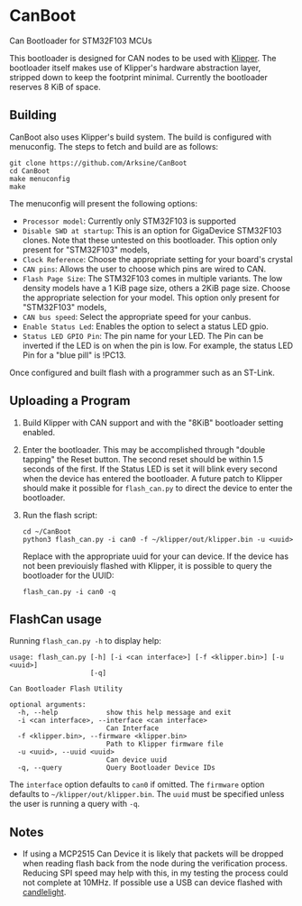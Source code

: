 # CanBoot
 Can Bootloader for STM32F103 MCUs

 This bootloader is designed for CAN nodes to be used with
 [Klipper](https://github.com/KevinOConnor/klipper).  The bootloader
 itself makes use of Klipper's hardware abstraction layer, stripped
 down to keep the footprint minimal.  Currently the bootloader
 reserves 8 KiB of space.


## Building

CanBoot also uses Klipper's build system.  The build is configured
with menuconfig.  The steps to fetch and build are as follows:
```
git clone https://github.com/Arksine/CanBoot
cd CanBoot
make menuconfig
make
```

The menuconfig will present the following options:
- `Processor model`: Currently only STM32F103 is supported
- `Disable SWD at startup`:  This is an option for GigaDevice STM32F103
  clones.  Note that these untested on this bootloader. This option only
  present for "STM32F103" models,
- `Clock Reference`: Choose the appropriate setting for your board's crystal
- `CAN pins`: Allows the user to choose which pins are wired to CAN.
- `Flash Page Size`: The STM32F103 comes in multiple variants.  The low
  density models have a 1 KiB page size, others a 2KiB page size.  Choose
  the appropriate selection for your model. This option only present for
  "STM32F103" models,
- `CAN bus speed`: Select the appropriate speed for your canbus.
- `Enable Status Led`: Enables the option to select a status LED gpio.
- `Status LED GPIO Pin`:  The pin name for your LED.  The Pin can be inverted
  if the LED is on when the pin is low.  For example, the status LED Pin for a
  "blue pill" is !PC13.

Once configured and built flash with a programmer such as an ST-Link.

## Uploading a Program
1) Build Klipper with CAN support and with the "8KiB" bootloader setting enabled.
2) Enter the bootloader.  This may be accomplished through "double tapping" the
   Reset button.  The second reset should be within 1.5 seconds of the first.
   If the Status LED is set it will blink every second when the device has
   entered the bootloader.  A future patch to Klipper should make it possible
   for `flash_can.py` to direct the device to enter the bootloader.
3) Run the flash script:
   ```
   cd ~/CanBoot
   python3 flash_can.py -i can0 -f ~/klipper/out/klipper.bin -u <uuid>
   ```
   Replace <uuid> with the appropriate uuid for your can device.  If
   the device has not been previouisly flashed with Klipper, it is possible
   to query the bootloader for the UUID:

   ```
   flash_can.py -i can0 -q
   ```

## FlashCan usage

Running `flash_can.py -h` to display help:

```
usage: flash_can.py [-h] [-i <can interface>] [-f <klipper.bin>] [-u <uuid>]
                    [-q]

Can Bootloader Flash Utility

optional arguments:
  -h, --help            show this help message and exit
  -i <can interface>, --interface <can interface>
                        Can Interface
  -f <klipper.bin>, --firmware <klipper.bin>
                        Path to Klipper firmware file
  -u <uuid>, --uuid <uuid>
                        Can device uuid
  -q, --query           Query Bootloader Device IDs
```

The `interface` option defaults to `can0` if omitted.  The `firmware` option
defaults to `~/klipper/out/klipper.bin`.  The `uuid` must be specified unless
the user is running a query with `-q`.

## Notes
- If using a MCP2515 Can Device it is likely that packets will be dropped when
  reading flash back from the node during the verification process.  Reducing
  SPI speed may help with this, in my testing the process could not complete
  at 10MHz.  If possible use a USB can device flashed with
  [candlelight](https://github.com/candle-usb/candleLight_fw).

